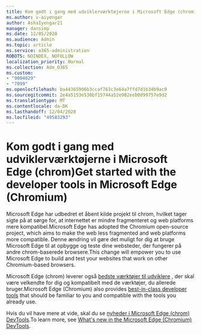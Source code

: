 ```yaml
---
title: Kom godt i gang med udviklerværktøjerne i Microsoft Edge (chrom)
ms.author: v-aiyengar
author: AshaIyengar21
manager: dansimp
ms.date: 12/05/2020
ms.audience: Admin
ms.topic: article
ms.service: o365-administration
ROBOTS: NOINDEX, NOFOLLOW
localization_priority: Normal
ms.collection: Adm_O365
ms.custom:
- "9004029"
- "7099"
ms.openlocfilehash: ba44365906b3ccaf763c3e64a7ffd7d1b34b9ac0
ms.sourcegitcommit: 2e4a5153e530bf15744a52e982eeb0d99757e9d2
ms.translationtype: MT
ms.contentlocale: da-DK
ms.lasthandoff: 12/04/2020
ms.locfileid: "49583293"
---
```

# <a name="get-started-with-the-developer-tools-in-microsoft-edge-chromium"></a><span data-ttu-id="a7d37-102">Kom godt i gang med udviklerværktøjerne i Microsoft Edge (chrom)</span><span class="sxs-lookup"><span data-stu-id="a7d37-102">Get started with the developer tools in Microsoft Edge (Chromium)</span></span>

<span data-ttu-id="a7d37-103">Microsoft Edge har udbedret et åbent kilde projekt til chrom, hvilket tager sigte på at sørge for, at internettet er mindre fragmenteret og web platforms mere kompatibel.</span><span class="sxs-lookup"><span data-stu-id="a7d37-103">Microsoft Edge has adopted the Chromium open-source project, which aims to make the web less fragmented and web platforms more compatible.</span></span> <span data-ttu-id="a7d37-104">Denne ændring vil gøre det muligt for dig at bruge Microsoft Edge til at opbygge og teste dine websteder, der fungerer på andre chrom-baserede browsere.</span><span class="sxs-lookup"><span data-stu-id="a7d37-104">This change will empower you to use Microsoft Edge to build and test your websites that work on other Chromium-based browsers.</span></span>

<span data-ttu-id="a7d37-105">Microsoft Edge (chrom) leverer også [bedste værktøjer til udviklere](https://go.microsoft.com/fwlink/?linkid=2134941) , der skal være velkendte for dig og kompatibelt med de værktøjer, du allerede bruger.</span><span class="sxs-lookup"><span data-stu-id="a7d37-105">Microsoft Edge (Chromium) also provides [best-in-class developer tools](https://go.microsoft.com/fwlink/?linkid=2134941) that should be familiar to you and compatible with the tools you already use.</span></span>

<span data-ttu-id="a7d37-106">Hvis du vil have mere at vide, skal du se [nyheder i Microsoft Edge (chrom) DevTools](https://go.microsoft.com/fwlink/?linkid=2135020).</span><span class="sxs-lookup"><span data-stu-id="a7d37-106">To learn more, see [What's new in the Microsoft Edge (Chromium) DevTools](https://go.microsoft.com/fwlink/?linkid=2135020).</span></span>